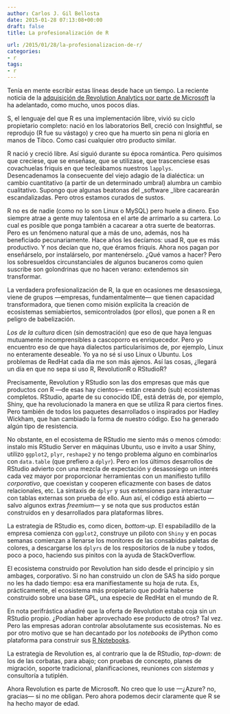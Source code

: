 ```yaml
---
author: Carlos J. Gil Bellosta
date: 2015-01-28 07:13:08+00:00
draft: false
title: La profesionalización de R

url: /2015/01/28/la-profesionalizacion-de-r/
categories:
- r
tags:
- r
---
```


Tenía en mente escribir estas líneas desde hace un tiempo. La reciente noticia de la [adquisición de Revolution Analytics por parte de Microsoft](http://blog.revolutionanalytics.com/2015/01/revolution-acquired.html) la ha adelantado, como mucho, unos pocos días.

S, el lenguaje del que R es una implementación libre, vivió su ciclo propietario completo: nació en los laboratorios Bell, creció con Insightful, se reprodujo (R fue su vástago) y creo que ha muerto sin pena ni gloria en manos de Tibco. Como casi cualquier otro producto similar.

R nació y creció libre. Así siguió durante su época romántica. Pero quisimos que creciese, que se enseñase, que se utilizase, que trascenciese esas covachuelas friquis en que tecleábamos nuestros `lapplys`. Desencadenamos la consecuente del viejo adagio de la dialéctica: un cambio cuantitativo (a partir de un determinado umbral) alumbra un cambio cualitativo. Supongo que algunas beatonas del _software _libre cacarearán escandalizadas. Pero otros estamos curados de sustos.

R no es de nadie (como no lo son Linux o MySQL) pero huele a dinero. Eso siempre atrae a gente muy talentosa en el arte de arrimarlo a su cartera. Lo cual es posible que ponga también a cacarear a otra suerte de beatorras. Pero es un fenómeno natural que a más de uno, además, nos ha beneficiado pecunariamente. Hace años les decíamos: usad R, que es más productivo. Y nos decían que no, que éramos friquis. Ahora nos pagan por enseñárselo, por instalárselo, por mantenérselo. ¿Qué vamos a hacer? Pero los sobresueldos circunstanciales de algunos bucaneros como quien suscribe son golondrinas que no hacen verano: extendemos sin transformar.

La verdadera profesionalización de R, la que en ocasiones me desasosiega, viene de grupos —empresas, fundamentalmente— que tienen capacidad transformadora, que tienen como misión explícita la creación de ecosistemas semiabiertos, semicontrolados (por ellos), que ponen a R en peligro de babelización.

_Los de la cultura_ dicen (sin demostración) que eso de que haya lenguas mutuamente incomprensibles a cascoporro es enriquecedor. Pero yo encuentro eso de que haya dialectos particularísimos de, por ejemplo, Linux no enteramente deseable. Yo ya no sé si uso Linux o Ubuntu. Los problemas de RedHat cada día me son más ajenos. Así las cosas, ¿llegará un día en que no sepa si uso R, RevolutionR o RStudioR?

Precisamente, Revolution y RStudio son las dos empresas que más que productos _con_ R —de esas hay cientos— están creando (sub) ecosistemas completos. RStudio, aparte de su conocido IDE, está detrás de, por ejemplo, Shiny, que ha revolucionado la manera en que se utiliza R para ciertos fines. Pero también de todos los paquetes desarrollados o inspirados por Hadley Wickham, que han cambiado la forma de nuestro código. Eso ha generado algún tipo de resistencia.

No obstante, en el ecosistema de RStudio me siento más o menos cómodo: instalo mis RStudio Server en máquinas Ubuntu, uso e invito a usar Shiny, utilizo `ggplot2`, `plyr`, `reshape2` y no tengo problema alguno en combinarlos con `data.table` (que prefiero a `dplyr`). Pero en los últimos desarrollos de RStudio advierto con una mezcla de expectación y desasosiego un interés cada vez mayor por proporcionar herramientas con un manifiesto tufillo _corporativo_, que coexistan y cooperen eficazmente con bases de datos relacionales, etc. La sintaxis de `dplyr` y sus extensiones para interactuar con tablas externas son prueba de ello. Aun así, el código está abierto —salvo algunos extras _freemium_— y se nota que sus productos están construidos en y desarrollados para plataformas libres.

La estrategia de RStudio es, como dicen, _bottom-up_. El espabiladillo de la empresa comienza con `ggplot2`, construye un piloto con `Shiny` y en pocas semanas comienzan a llenarse los monitores de las consabidas paletas de colores, a descargarse los `dplyrs` de los respositorios de la nube y todos, poco a poco, haciendo sus pinitos con la ayuda de StackOverflow.

El ecosistema construido por Revolution han sido desde el principio y sin ambages, corporativo. Si no han construido un clon de SAS ha sido porque no les ha dado tiempo: esa era manifiestamente su hoja de ruta. Es, prácticamente, el ecosistema más propietario que podría haberse construido sobre una base GPL, una especie de RedHat en el mundo de R.

En nota perifrástica añadiré que la oferta de Revolution estaba coja sin un RStudio propio. ¿Podían haber aprovechado ese producto de otros? Tal vez. Pero las empresas adoran controlar absolutamente sus ecosistemas. No es por otro motivo que se han decantado por los _notebooks_ de iPython como plataforma para construir sus [R Notebooks](http://blog.revolutionanalytics.com/2015/01/interactive-r-notebooks-on-powerful-cloud-hardware.html).

La estrategia de Revolution es, al contrario que la de RStudio, _top-down_: de los de las corbatas, para abajo; con pruebas de concepto, planes de migración, soporte tradicional, planificaciones, reuniones con _sistemas_ y consultoría a tutiplén.

Ahora Revolution es parte de Microsoft. No creo que lo use —¿Azure? no, gracias— si no me obligan. Pero ahora podemos decir claramente que R se ha hecho mayor de edad.
